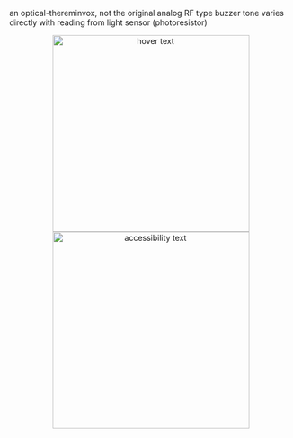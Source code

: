 an optical-thereminvox, not the original analog RF type 
buzzer tone varies directly with reading from light sensor (photoresistor)


<p align="center">
  <img src="your_relative_path_here" width="350" title="hover text">
  <img src="your_relative_path_here_number_2_large_name" width="350" alt="accessibility text">
</p>
